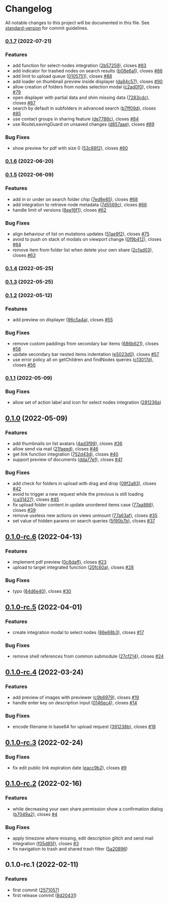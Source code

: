 # Changelog

All notable changes to this project will be documented in this file. See [standard-version](https://github.com/conventional-changelog/standard-version) for commit guidelines.

### [0.1.7](https://github.com/zextras/carbonio-files-ui/compare/v0.1.6...v0.1.7) (2022-07-21)


### Features

* add function for select-nodes integration ([2b57259](https://github.com/zextras/carbonio-files-ui/commit/2b57259491631aab135f587a34f901ec1537a3c3)), closes [#83](https://github.com/zextras/carbonio-files-ui/issues/83)
* add indicator for trashed nodes on search results ([b08e6a1](https://github.com/zextras/carbonio-files-ui/commit/b08e6a110f57912589b3f3e474141be50e722ceb)), closes [#86](https://github.com/zextras/carbonio-files-ui/issues/86)
* add limit to upload queue ([0105751](https://github.com/zextras/carbonio-files-ui/commit/0105751d4be5cc915d5713ca3b585f50297a20f4)), closes [#88](https://github.com/zextras/carbonio-files-ui/issues/88)
* add loader on thumbnail preview inside displayer ([da84c57](https://github.com/zextras/carbonio-files-ui/commit/da84c571f99a79214220241460d2e04498a470ec)), closes [#90](https://github.com/zextras/carbonio-files-ui/issues/90)
* allow creation of folders from nodes selection modal ([c2ad0f0](https://github.com/zextras/carbonio-files-ui/commit/c2ad0f03bfc7c91c0e147453a96dc8dbf96cf59f)), closes [#79](https://github.com/zextras/carbonio-files-ui/issues/79)
* open displayer with partial data and shim missing data ([7283cdc](https://github.com/zextras/carbonio-files-ui/commit/7283cdcf4e469ddb593b83d6cefa49cb4bca6bea)), closes [#87](https://github.com/zextras/carbonio-files-ui/issues/87)
* search by default in subfolders in advanced search ([b7ff09d](https://github.com/zextras/carbonio-files-ui/commit/b7ff09db0e0f05780d0e9ba0cca80f00bbf84e55)), closes [#85](https://github.com/zextras/carbonio-files-ui/issues/85)
* use contact groups in sharing feature ([de7786c](https://github.com/zextras/carbonio-files-ui/commit/de7786c0b30cf8946a2307faa3c42b48c8526b05)), closes [#84](https://github.com/zextras/carbonio-files-ui/issues/84)
* use RouteLeavingGuard on unsaved changes ([d857aae](https://github.com/zextras/carbonio-files-ui/commit/d857aae91c4c8016dff9c5f4c739df5726f85e61)), closes [#89](https://github.com/zextras/carbonio-files-ui/issues/89)


### Bug Fixes

* show preview for pdf with size 0 ([53c88f2](https://github.com/zextras/carbonio-files-ui/commit/53c88f2645d293b095a82b1ab67bba6ccbefe540)), closes [#80](https://github.com/zextras/carbonio-files-ui/issues/80)

### [0.1.6](https://github.com/zextras/carbonio-files-ui/compare/v0.1.5...v0.1.6) (2022-06-20)

### [0.1.5](https://github.com/zextras/carbonio-files-ui/compare/v0.1.4...v0.1.5) (2022-06-09)


### Features

* add in or under on search folder chip ([7ed8e85](https://github.com/zextras/carbonio-files-ui/commit/7ed8e8505dc4682104738b666c362446a00e1446)), closes [#68](https://github.com/zextras/carbonio-files-ui/issues/68)
* add integration to retrieve node metadata ([7d5569c](https://github.com/zextras/carbonio-files-ui/commit/7d5569ca834296ea186ebddf5be8d9e71238c925)), closes [#66](https://github.com/zextras/carbonio-files-ui/issues/66)
* handle limit of versions ([6ee16f1](https://github.com/zextras/carbonio-files-ui/commit/6ee16f1beb11ff9e4649bb2fe47431fb503a709c)), closes [#62](https://github.com/zextras/carbonio-files-ui/issues/62)


### Bug Fixes

* align behaviour of list on mutations updates ([51ae9f2](https://github.com/zextras/carbonio-files-ui/commit/51ae9f23b5626e7b0317645c7af26c61039a12b0)), closes [#75](https://github.com/zextras/carbonio-files-ui/issues/75)
* avoid to push on stack of modals on viewport change ([0f9b412](https://github.com/zextras/carbonio-files-ui/commit/0f9b412c3bc6c53b0a9bb16a0ac4daf29187367f)), closes [#64](https://github.com/zextras/carbonio-files-ui/issues/64)
* remove item from folder list when delete your own share ([2cfad03](https://github.com/zextras/carbonio-files-ui/commit/2cfad03e6eb739d3c2878a29af83f77743c68882)), closes [#63](https://github.com/zextras/carbonio-files-ui/issues/63)

### [0.1.4](https://github.com/zextras/carbonio-files-ui/compare/v0.1.3...v0.1.4) (2022-05-25)

### [0.1.3](https://github.com/zextras/carbonio-files-ui/compare/v0.1.2...v0.1.3) (2022-05-25)

### [0.1.2](https://github.com/zextras/carbonio-files-ui/compare/v0.1.1...v0.1.2) (2022-05-12)


### Features

* add preview on displayer ([96c5a4a](https://github.com/zextras/carbonio-files-ui/commit/96c5a4a613072ff8f2fac5223d105ba9dc5b99e1)), closes [#55](https://github.com/zextras/carbonio-files-ui/issues/55)


### Bug Fixes

* remove custom paddings from secondary bar items ([686b621](https://github.com/zextras/carbonio-files-ui/commit/686b62176d5bb36eea2ef7c80a26aa3839474f82)), closes [#58](https://github.com/zextras/carbonio-files-ui/issues/58)
* update secondary bar nested items indentation ([e5023d0](https://github.com/zextras/carbonio-files-ui/commit/e5023d0fd086b09ad4a9ca060be4e48e7b4f9f4f)), closes [#57](https://github.com/zextras/carbonio-files-ui/issues/57)
* use error policy all on getChildren and findNodes queries ([c13017d](https://github.com/zextras/carbonio-files-ui/commit/c13017d42dea056c73c92df5525ba3efd3018690)), closes [#56](https://github.com/zextras/carbonio-files-ui/issues/56)

### [0.1.1](https://github.com/zextras/carbonio-files-ui/compare/v0.1.0...v0.1.1) (2022-05-09)


### Bug Fixes

* allow set of action label and icon for select nodes integration ([281236a](https://github.com/zextras/carbonio-files-ui/commit/281236a4058d485b8ae75b7d5ba57b00f80474e4))

## [0.1.0](https://github.com/zextras/carbonio-files-ui/compare/v0.1.0-rc.6...v0.1.0) (2022-05-09)


### Features

* add thumbnails on list avatars ([4ad3f99](https://github.com/zextras/carbonio-files-ui/commit/4ad3f99c790d702958474c0cde674d7d38c9f63a)), closes [#36](https://github.com/zextras/carbonio-files-ui/issues/36)
* allow send via mail ([21faeed](https://github.com/zextras/carbonio-files-ui/commit/21faeed59ec6846a966925a3548dd13dac04d2de)), closes [#46](https://github.com/zextras/carbonio-files-ui/issues/46)
* get link function integration ([752d43d](https://github.com/zextras/carbonio-files-ui/commit/752d43dbe28021d2163f837a19ff22a0d6089e51)), closes [#40](https://github.com/zextras/carbonio-files-ui/issues/40)
* support preview of documents  ([dda77e1](https://github.com/zextras/carbonio-files-ui/commit/dda77e16db269d1f941a7ca18083403eea286449)), closes [#41](https://github.com/zextras/carbonio-files-ui/issues/41)


### Bug Fixes

* add check for folders in upload with drag and drop ([09f2a83](https://github.com/zextras/carbonio-files-ui/commit/09f2a834bc69a50c0d2195746d871178522af730)), closes [#42](https://github.com/zextras/carbonio-files-ui/issues/42)
* avoid to trigger a new request while the previous is still loading ([ca31427](https://github.com/zextras/carbonio-files-ui/commit/ca314278e3f61336f22ebc2dad4a5b35923bb43c)), closes [#45](https://github.com/zextras/carbonio-files-ui/issues/45)
* fix upload folder content in update unordered items case ([77aa886](https://github.com/zextras/carbonio-files-ui/commit/77aa8864520ada5fcdb455a38f922777f1d5089a)), closes [#39](https://github.com/zextras/carbonio-files-ui/issues/39)
* remove useless new actions on views unmount ([77a63af](https://github.com/zextras/carbonio-files-ui/commit/77a63af09a846264e24a0ce463d9ac7351041be3)), closes [#35](https://github.com/zextras/carbonio-files-ui/issues/35)
* set value of hidden params on search queries ([5f90b7b](https://github.com/zextras/carbonio-files-ui/commit/5f90b7b5a705c7bd0db70d7b37765be9bb99421b)), closes [#37](https://github.com/zextras/carbonio-files-ui/issues/37)

## [0.1.0-rc.6](https://github.com/zextras/carbonio-files-ui/compare/v0.1.0-rc.5...v0.1.0-rc.6) (2022-04-13)


### Features

* implement pdf preview ([0c8daff](https://github.com/zextras/carbonio-files-ui/commit/0c8daffca69169501cd5138b6ef9e782901eef65)), closes [#23](https://github.com/zextras/carbonio-files-ui/issues/23)
* upload to target integrated function ([20fc60a](https://github.com/zextras/carbonio-files-ui/commit/20fc60aaa15fa217c168b6f6594ff7313ca8dc3b)), closes [#28](https://github.com/zextras/carbonio-files-ui/issues/28)


### Bug Fixes

* typo ([84d6e40](https://github.com/zextras/carbonio-files-ui/commit/84d6e406961168fd4c114f928ab6955b4cf0f269)), closes [#30](https://github.com/zextras/carbonio-files-ui/issues/30)

## [0.1.0-rc.5](https://github.com/zextras/carbonio-files-ui/compare/v0.1.0-rc.4...v0.1.0-rc.5) (2022-04-01)


### Features

* create integration modal to select nodes ([86e68b3](https://github.com/zextras/carbonio-files-ui/commit/86e68b343497c4e985461e48670acdaf74827961)), closes [#17](https://github.com/zextras/carbonio-files-ui/issues/17)


### Bug Fixes

* remove shell references from common submodule ([27cf214](https://github.com/zextras/carbonio-files-ui/commit/27cf214591957919de56008e7b55ad01550b5188)), closes [#24](https://github.com/zextras/carbonio-files-ui/issues/24)

## [0.1.0-rc.4](https://github.com/zextras/carbonio-files-ui/compare/v0.1.0-rc.3...v0.1.0-rc.4) (2022-03-24)


### Features

* add preview of images with previewer ([c9b6979](https://github.com/zextras/carbonio-files-ui/commit/c9b6979ecabaf220b7b4da2aaa0e5de5da362298)), closes [#19](https://github.com/zextras/carbonio-files-ui/issues/19)
* handle enter key on description input ([0146ec4](https://github.com/zextras/carbonio-files-ui/commit/0146ec45aec4e9038f0c6cdb767c1fbb17144365)), closes [#14](https://github.com/zextras/carbonio-files-ui/issues/14)


### Bug Fixes

* encode filename in base64 for upload request  ([391238b](https://github.com/zextras/carbonio-files-ui/commit/391238bdacb3a7506a18339e921becdbdea1de91)), closes [#18](https://github.com/zextras/carbonio-files-ui/issues/18)

## [0.1.0-rc.3](https://github.com/zextras/carbonio-files-ui/compare/v0.1.0-rc.2...v0.1.0-rc.3) (2022-02-24)


### Bug Fixes

* fix edit public link expiration date  ([eacc9b2](https://github.com/zextras/carbonio-files-ui/commit/eacc9b2e8c7a0942fc07347a6b147e236230387b)), closes [#9](https://github.com/zextras/carbonio-files-ui/issues/9)

## [0.1.0-rc.2](https://github.com/zextras/carbonio-files-ui/compare/v0.1.0-rc.1...v0.1.0-rc.2) (2022-02-16)


### Features

* while decreasing your own share permission show a confirmation dialog ([b7049a2](https://github.com/zextras/carbonio-files-ui/commit/b7049a2e62543688a1fe3fc0db2b978c55a60598)), closes [#4](https://github.com/zextras/carbonio-files-ui/issues/4)


### Bug Fixes

* apply timezone where missing, edit description glitch and send mail integration ([f05d85f](https://github.com/zextras/carbonio-files-ui/commit/f05d85f9d44796ff8527b7c3f40c384bcbbd094e)), closes [#3](https://github.com/zextras/carbonio-files-ui/issues/3)
* fix navigation to trash and shared trash filter ([5a20896](https://github.com/zextras/carbonio-files-ui/commit/5a2089640b852f7e8f2836988bd781cd951b5dbb))

## 0.1.0-rc.1 (2022-02-11)


### Features

* first commit ([2571057](https://github.com/zextras/carbonio-files-ui/commit/2571057447a0ca1f7edbe2758270f5d905bd0634))
* first release commit ([8d20431](https://github.com/zextras/carbonio-files-ui/commit/8d20431ab214a008a9aae5c1301b815ef0afad23))
